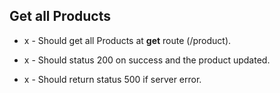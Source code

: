 ## Get all Products

- x - Should get all Products at **get** route (/product).

- x - Should status 200 on success and the product updated.

- x - Should return status 500 if server error.

